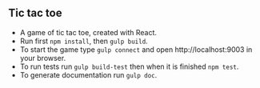 ## Tic tac toe
- A game of tic tac toe, created with React.
- Run first `npm install`, then `gulp build`.
- To start the game type `gulp connect` and open http://localhost:9003 in your browser.
- To run tests run `gulp build-test` then when it is finished `npm test`.
- To generate documentation run `gulp doc`.